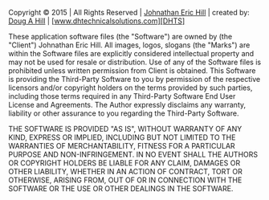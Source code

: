 Copyright &copy; 2015 | All Rights Reserved | [Johnathan Eric Hill][ERIC] | created by:  [Doug A Hill][DOUG] |  [www.dhtechnicalsolutions.com][DHTS]

These application software files (the "Software") are owned by (the "Client") Johnathan Eric Hill. All images, logos, slogans (the "Marks") are within the Software files are explicitly considered intellectual property and may not be used for resale or distribution. Use of any of the Software files is prohibited unless written permission from Client is obtained. This Software is providing the Third-Party Software to you by permission of the respective licensors and/or copyright holders on the terms provided by such parties, including those terms required in any Third-Party Software End User License and Agreements. The Author expressly disclaims any warranty, liability or other assurance to you regarding the Third-Party Software.

THE SOFTWARE IS PROVIDED "AS IS", WITHOUT WARRANTY OF ANY KIND, EXPRESS OR IMPLIED, INCLUDING BUT NOT LIMITED TO THE WARRANTIES OF MERCHANTABILITY, FITNESS FOR A PARTICULAR PURPOSE AND NON-INFRINGEMENT. IN NO EVENT SHALL THE AUTHORS OR COPYRIGHT HOLDERS BE LIABLE FOR ANY CLAIM, DAMAGES OR OTHER LIABILITY, WHETHER IN AN ACTION OF CONTRACT, TORT OR OTHERWISE, ARISING FROM, OUT OF OR IN CONNECTION WITH THE SOFTWARE OR THE USE OR OTHER DEALINGS IN THE SOFTWARE.

[ERIC]: http://www.johnathanerichill.com
[DHTS]: http://www.dhtechnicalsolutions.com
[DOUG]: quickstep25@users.noreply.github.com